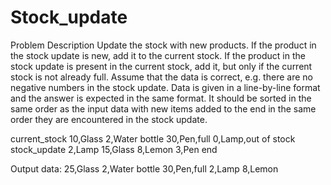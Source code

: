 # Stock_update

Problem Description
Update the stock with new products. If the product in the stock update is new, add it to the current stock. If the product in the stock update is present in the current stock, add it, but only if the current stock is not already full. Assume that the data is correct, e.g. there are no negative numbers in the stock update. Data is given in a line-by-line format and the answer is expected in the same format. It should be sorted in the same order as the input data with new items added to the end in the same order they are encountered in the stock update.

current_stock
10,Glass
2,Water bottle
30,Pen,full
0,Lamp,out of stock
stock_update
2,Lamp
15,Glass
8,Lemon
3,Pen
end

Output data:
25,Glass
2,Water bottle
30,Pen,full
2,Lamp
8,Lemon
